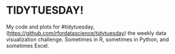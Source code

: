 # TIDYTUESDAY!

My code and plots for #tidytuesday, (https://github.com/rfordatascience/tidytuesday) the weekly data visualization challenge. Sometimes in R, sometimes in Python, and sometimes Excel. 
